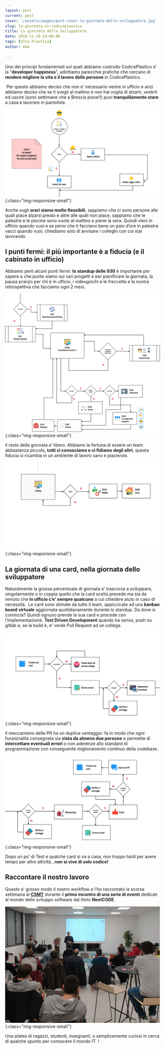 ```yaml
---
layout: post
current: post
cover: '/assets/images/post-cover-la-giornata-dello-sviluppatore.jpg'
slug: la-giornata-in-codiceplastico
title: La giornata dello Sviluppatore
date: 2019-11-28 14:00:00
tags: [Vita Plastica]
author: ema 

---
```


Uno dei principi fondamentali sui quali abbiamo costruito CodicePlastico e’ la "**developer happiness**", adottiamo parecchie pratiche che cercano di **rendere migliore la vita e il lavoro delle persone** in CodicePlastico.  

​
Per questo abbiamo deciso che non e’ necessario venire in ufficio e anzi abbiamo deciso che se ti svegli al mattino e non hai voglia di alzarti, vestirti ed uscire (sono settimane che a Brescia piove!!) puoi **tranquillamente stare** a casa e lavorare in pantofole.

![Flow1](/assets/images/2019-11-28-Frame_1.png){:class="img-responsive-small"}

Anche sugli **orari siamo molto flessibili**, sappiamo che ci sono persone alle quali piace alzarsi presto e altre alle quali non piace, sappiamo che le palestre e le piscine sono vuote al mattino e piene la sera. Quindi vieni in ufficio quando vuoi e se pensi che ti facciano bene un paio d’ore in palestra vacci quando vuoi, chiediamo solo di avvisare i colleghi con cui stai lavorando.  

## I punti fermi: il più importante è a fiducia (e il cabinato in ufficio)
Abbiamo però alcuni punti fermi: **lo standup delle 930** è importante per sapere a che punto siamo sui vari progetti e per pianificare la giornata, la pausa pranzo per chi è in ufficio, i videogiochi e le freccette e la nostra retrospettiva che facciamo ogni 2 mesi.

![Flow2](/assets/images/2019-11-28-Frame_2.png){:class="img-responsive-small"}

Il resto della giornata e’ libero. Abbiamo la fortuna di essere un team abbastanza piccolo, **tutti ci conosciamo e ci fidiamo degli altri**, questa fiducia si ricambia in un ambiente di lavoro sano e piacevole.

![Flow3](/assets/images/2019-11-28-Frame_3.png){:class="img-responsive-small"}

## La giornata di una card, nella giornata dello sviluppatore

Naturalmente la grossa percentuale di giornata e’ trascorsa a sviluppare, singolarmente o in coppia quello che la card scelta prevede ma sia da remoto che **in ufficio c’e’ sempre qualcuno** a cui chiedere aiuto in caso di necessità.
​
Le card sono stimate da tutto il team, appiccicate ad una **kanban board virtuale** aggiornata quotidianamente durante lo standup.
Da dove si comincia? Quindi ognuno prende la sua card e procede con l’implementazione.
**Test Driven Development** quando ha senso, push su gitlab e, se la build è, e’ verde Pull Request ad un collega.

![Flow4](/assets/images/2019-11-28-Frame_4.png){:class="img-responsive-small"}

Il meccanismo delle PR ha un duplice vantaggio: fa in modo che ogni funzionalità consegnata sia **vista da almeno due persone** e permette di **intercettare eventuali errori** o non aderenze allo standard di programmazione con conseguente miglioramento continuo della codebase.

![Flow5](/assets/images/2019-11-28-Frame_5.png){:class="img-responsive-small"}

Dopo un po’ di Test e qualche card si va a casa, non troppo tardi per avere tempo per altre attività...**non si vive di solo codice!**

## ​Raccontare il nostro lavoro
Questo e’ grosso modo il nostro workflow e l’ho raccontato la scorsa settimana al **[CSMT](https://www.csmt.it)** durante il **primo incontro di una serie di eventi** dedicati al mondo dello sviluppo software dal titolo **NextCODE**.

![Flow1](/assets/images/2019-11-28-NextCode.jpg){:class="img-responsive-small"}

Una platea di ragazzi, studenti, insegnanti, o semplicemente curiosi in cerca di qualche spunto per conoscere il mondo IT. !



